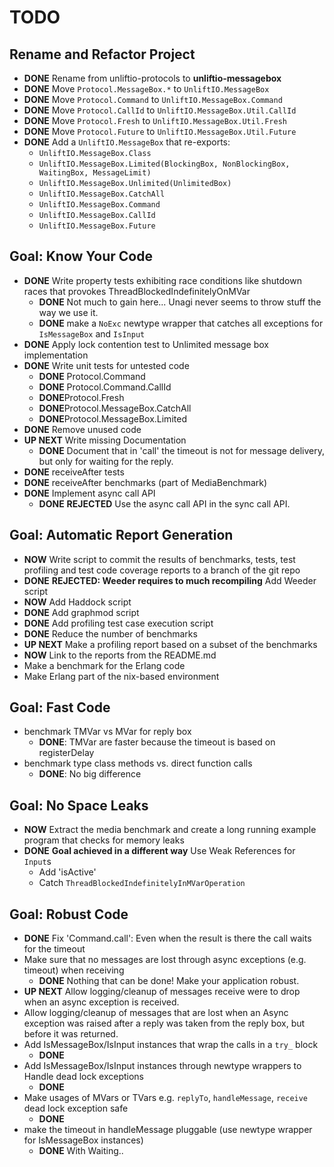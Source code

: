 TODO
====

## Rename and Refactor Project

* **DONE** Rename from unliftio-protocols to **unliftio-messagebox**
* **DONE** Move `Protocol.MessageBox.*` to `UnliftIO.MessageBox` 
* **DONE** Move `Protocol.Command` to `UnliftIO.MessageBox.Command`
* **DONE** Move `Protocol.CallId` to `UnliftIO.MessageBox.Util.CallId`
* **DONE** Move `Protocol.Fresh` to `UnliftIO.MessageBox.Util.Fresh`
* **DONE** Move `Protocol.Future` to `UnliftIO.MessageBox.Util.Future`
* **DONE** Add a `UnliftIO.MessageBox` that re-exports:
  * `UnliftIO.MessageBox.Class`
  * `UnliftIO.MessageBox.Limited(BlockingBox, NonBlockingBox, WaitingBox, MessageLimit)`
  * `UnliftIO.MessageBox.Unlimited(UnlimitedBox)`
  * `UnliftIO.MessageBox.CatchAll`
  * `UnliftIO.MessageBox.Command`
  * `UnliftIO.MessageBox.CallId`
  * `UnliftIO.MessageBox.Future`

## Goal: Know Your Code 

* **DONE** Write property tests exhibiting race
  conditions like shutdown races that
  provokes ThreadBlockedIndefinitelyOnMVar
  * **DONE** Not much to gain here... Unagi never seems to throw stuff the way we use it. 
  * **DONE** make a `NoExc` newtype wrapper that catches all exceptions for `IsMessageBox` and `IsInput` 
* **DONE** Apply lock contention test to Unlimited message box implementation  
* **DONE** Write unit tests for untested code 
  * **DONE** Protocol.Command
  * **DONE** Protocol.Command.CallId
  * **DONE**Protocol.Fresh
  * **DONE**Protocol.MessageBox.CatchAll
  * **DONE**Protocol.MessageBox.Limited
* **DONE** Remove unused code
* **UP NEXT** Write missing Documentation
  * **DONE** Document that in 'call' the timeout is not for message delivery, but only for 
    waiting for the reply.
* **DONE** receiveAfter tests
* **DONE** receiveAfter benchmarks (part of MediaBenchmark)
* **DONE** Implement async call API
  * **DONE** **REJECTED** Use the async call API in the sync call API.

## Goal: Automatic Report Generation
* **NOW** Write script to commit the results of benchmarks, tests, 
  test profiling and test code coverage reports
  to a branch of the git repo
* **DONE** **REJECTED: Weeder requires to much recompiling** Add Weeder script
* **NOW** Add Haddock script
* **DONE** Add graphmod script  
* **DONE** Add profiling test case execution script
* **DONE** Reduce the number of benchmarks
* **UP NEXT** Make a profiling report based on a subset of the benchmarks
* **NOW** Link to the reports from the README.md
* Make a benchmark for the Erlang code
* Make Erlang part of the nix-based environment

## Goal: Fast Code

* benchmark TMVar vs MVar for reply box 
  * **DONE**: TMVar are faster because the timeout is based on registerDelay 
* benchmark type class methods vs. direct function calls
  * **DONE**: No big difference

## Goal: No Space Leaks

* **NOW** Extract the media benchmark and create a long
  running example program that checks for memory leaks
* **DONE** **Goal achieved in a different way** Use Weak References for `Input`s
  * Add 'isActive'
  * Catch `ThreadBlockedIndefinitelyInMVarOperation` 

## Goal: Robust Code

* **DONE** Fix 'Command.call': Even when the result is there the call waits for the timeout
* Make sure that no messages are lost through async exceptions (e.g. timeout)
  when receiving
  * **DONE** Nothing that can be done! Make your application robust.
* **UP NEXT** Allow logging/cleanup of messages receive were to drop when an 
  async exception is received.
* Allow logging/cleanup of messages that are lost when an Async exception 
  was raised after a reply was taken from the reply box, but before it was returned.  
* Add IsMessageBox/IsInput instances that wrap the calls in a `try_` block
  * **DONE**
* Add IsMessageBox/IsInput instances through newtype wrappers
  to Handle dead lock exceptions
  * **DONE**  
* Make usages of MVars or TVars e.g. `replyTo`, `handleMessage`, `receive`
  dead lock exception safe
  * **DONE**
* make the timeout in handleMessage pluggable
   (use newtype wrapper for IsMessageBox instances)
   * **DONE** With Waiting..